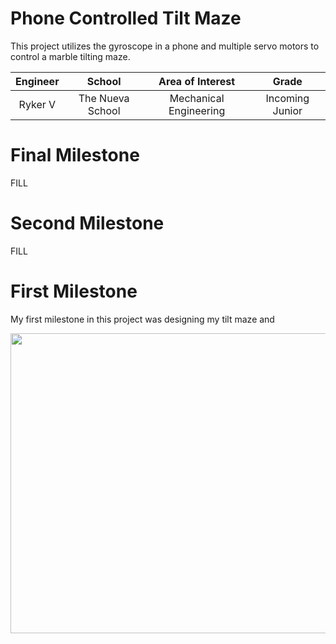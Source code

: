 ﻿# Phone Controlled Tilt Maze
This project utilizes the gyroscope in a phone and multiple servo motors to control a marble tilting maze.

| **Engineer** | **School** | **Area of Interest** | **Grade** |
|:--:|:--:|:--:|:--:|
| Ryker V | The Nueva School | Mechanical Engineering | Incoming Junior

  
# Final Milestone
FILL
# Second Milestone
FILL
# First Milestone
My first milestone in this project was designing my tilt maze and 
<html><img src="https://drive.google.com/file/d/1N8nCpdlsaHFISm3N7E_FIIF5GmZJZa6f" width="640" height="480"></img></html>


